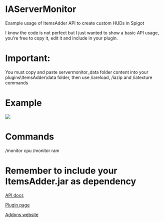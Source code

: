 # IAServerMonitor
Example usage of ItemsAdder API to create custom HUDs in Spigot 


I know the code is not perfect but I just wanted to show a basic API usage, you're free to copy it, edit it and include in your plugin.

# Important:
You must copy and paste servermonitor_data folder content into your plugins\ItemsAdder\data folder, then use /iareload, /iazip and /iatexture commands

# Example
![](https://i.imgur.com/yxXluUY.png)

# Commands
/monitor cpu
/monitor ram

# Remember to include your ItemsAdder.jar as dependency

[API docs](https://itemsadder.plugin.ga/developers/java-api)

[Plugin page](https://www.spigotmc.org/resources/%E2%9C%85must-have%E2%9C%85-itemsadder%E2%9C%A8-custom-items-huds-guis-textures-3dmodels-emojis-blocks-wings-hats.73355/)

[Addons website](https://addons.plugin.ga/itemsadder)
